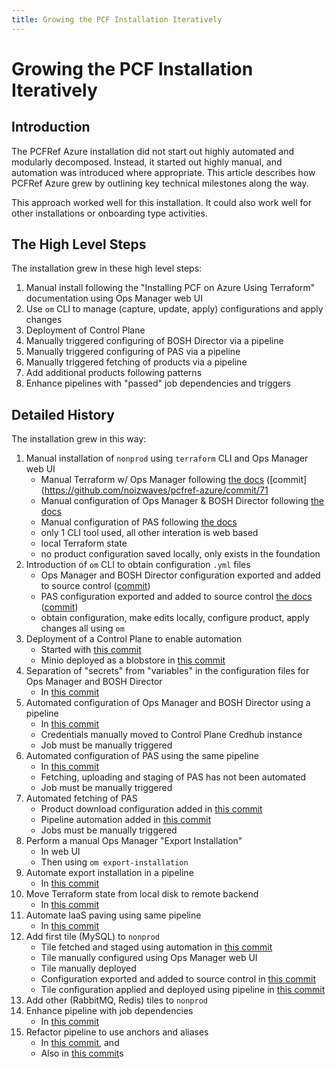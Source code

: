 ```yaml
---
title: Growing the PCF Installation Iteratively
---
```


# Growing the PCF Installation Iteratively

## Introduction

The PCFRef Azure installation did not start out highly automated and modularly decomposed.
Instead, it started out highly manual, and automation was introduced where appropriate.
This article describes how PCFRef Azure grew by outlining key technical milestones along the way.

This approach worked well for this installation.
It could also work well for other installations or onboarding type activities.

## The High Level Steps

The installation grew in these high level steps:

1. Manual install following the "Installing PCF on Azure Using Terraform" documentation using Ops Manager web UI
1. Use `om` CLI to manage (capture, update, apply) configurations and apply changes
1. Deployment of Control Plane
1. Manually triggered configuring of BOSH Director via a pipeline
1. Manually triggered configuring of PAS via a pipeline
1. Manually triggered fetching of products via a pipeline
1. Add additional products following patterns
1. Enhance pipelines with "passed" job dependencies and triggers

## Detailed History

The installation grew in this way:

1. Manual installation of `nonprod` using `terraform` CLI and Ops Manager web UI
    - Manual Terraform w/ Ops Manager following [the docs](https://docs.pivotal.io/pivotalcf/om/azure/prepare-env-terraform.html) ([commit](https://github.com/noizwaves/pcfref-azure/commit/71
    - Manual configuration of Ops Manager & BOSH Director following [the docs](https://docs.pivotal.io/pivotalcf/om/azure/config-terraform.html)
    - Manual configuration of PAS following [the docs](https://docs.pivotal.io/pivotalcf/customizing/configure-pas.html)
    - only 1 CLI tool used, all other interation is web based
    - local Terraform state
    - no product configuration saved locally, only exists in the foundation
1. Introduction of `om` CLI to obtain configuration `.yml` files
    - Ops Manager and BOSH Director configuration exported and added to source control ([commit](https://github.com/noizwaves/pcfref-azure/commit/71996baa748bb24453b2a1657cf2e8919bad863c))
    - PAS configuration exported and added to source control [the docs](https://docs.pivotal.io/pivotalcf/customizing/configure-pas.html) ([commit](https://github.com/noizwaves/pcfref-azure/commit/9577c3505d98960df52827abf2a067f4fbe3a848))
    - obtain configuration, make edits locally, configure product, apply changes all using `om`
1. Deployment of a Control Plane to enable automation
    - Started with [this commit](https://github.com/noizwaves/pcfref-azure/commit/cb09b18803b1749bcab2fda5643628386e7017d5)
    - Minio deployed as a blobstore in [this commit](https://github.com/noizwaves/pcfref-azure/commit/b00221a2d34744e5c83a9b9aec11f7b1cfd243ca)
1. Separation of "secrets" from "variables" in the configuration files for Ops Manager and BOSH Director
    - In [this commit](https://github.com/noizwaves/pcfref-azure/commit/50f443333ad8a63f53bb574ea5bfa908b73276a3)
1. Automated configuration of Ops Manager and BOSH Director using a pipeline
    - In [this commit](https://github.com/noizwaves/pcfref-azure/commit/97567f7bbf30058555760fdfae59a3d5c0ada273)
    - Credentials manually moved to Control Plane Credhub instance
    - Job must be manually triggered
1. Automated configuration of PAS using the same pipeline
    - In [this commit](https://github.com/noizwaves/pcfref-azure/commit/884365f47695dc565d4677adcb0cc5b71feb1857)
    - Fetching, uploading and staging of PAS has not been automated
    - Job must be manually triggered
1. Automated fetching of PAS
    - Product download configuration added in [this commit](https://github.com/noizwaves/pcfref-azure/commit/2e14170158531b63920d1a7b5e70d958877763fe)
    - Pipeline automation added in [this commit](https://github.com/noizwaves/pcfref-azure/commit/33bf280677478b387a13e18bf0e28950d839ac73)
    - Jobs must be manually triggered
1. Perform a manual Ops Manager "Export Installation"
    - In web UI
    - Then using `om export-installation`
1. Automate export installation in a pipeline
    - In [this commit](https://github.com/noizwaves/pcfref-azure/commit/14412dc5b13a216916f0500bd0644a629efc24b2)
1. Move Terraform state from local disk to remote backend
    - In [this commit](https://github.com/noizwaves/pcfref-azure/commit/419adc93677e61ca9b161ecba01799033f0d0e27)
1. Automate IaaS paving using same pipeline
    - In [this commit](https://github.com/noizwaves/pcfref-azure/commit/b4928bb6b63c6b03987b1c6c8eed92fe3aeb468a)
1. Add first tile (MySQL) to `nonprod`
    - Tile fetched and staged using automation in [this commit](https://github.com/noizwaves/pcfref-azure/commit/73828096cd86101ebfa3bdad167d7231f52d89c5)
    - Tile manually configured using Ops Manager web UI
    - Tile manually deployed
    - Configuration exported and added to source control in [this commit](https://github.com/noizwaves/pcfref-azure/commit/9894199a39fb287ad219f2f5e6d71f16746dfb38)
    - Tile configuration applied and deployed using pipeline in [this commit](https://github.com/noizwaves/pcfref-azure/commit/37be72a509c82048dfabb02fc9a1feb27689aeca)
1. Add other (RabbitMQ, Redis) tiles to `nonprod`
1. Enhance pipeline with job dependencies
    - In [this commit](https://github.com/noizwaves/pcfref-azure/commit/699f66fb6f6acbae4af3ce752ef787531e1795c3)
1. Refactor pipeline to use anchors and aliases
    - In [this commit](https://github.com/noizwaves/pcfref-azure/commit/932b04ae467f17f9c60d537dc75c2914a1642d1b), and
    - Also in [this commit](https://github.com/noizwaves/pcfref-azure/commit/d292e9ab1ea1d48a10df6b3b9b48f582bfa7a1f1)s